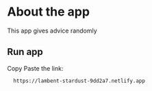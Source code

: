 # About the app

This app gives advice randomly

## Run app

Copy Paste the link:
```bash
  https://lambent-stardust-9dd2a7.netlify.app
```

